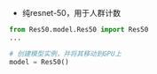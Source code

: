 * 纯resnet-50，用于人群计数

```python
from Res50.model.Res50 import Res50
...

# 创建模型实例，并将其移动到GPU上
model = Res50()
```
